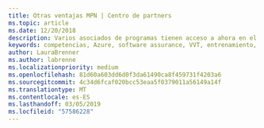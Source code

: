 ```yaml
---
title: Otras ventajas MPN | Centro de partners
ms.topic: article
ms.date: 12/20/2018
description: Varios asociados de programas tienen acceso a ahora en el centro de partners
keywords: competencias, Azure, software assurance, VVT, entrenamiento, servicios de planificación
author: LauraBrenner
ms.author: labrenne
ms.localizationpriority: medium
ms.openlocfilehash: 81d60a603dd6d0f3da61490ca8f459731f4203a6
ms.sourcegitcommit: 4c34d6fcaf020bcc53eaa5f0379011a56149a14f
ms.translationtype: MT
ms.contentlocale: es-ES
ms.lasthandoff: 03/05/2019
ms.locfileid: "57586228"
---
```

